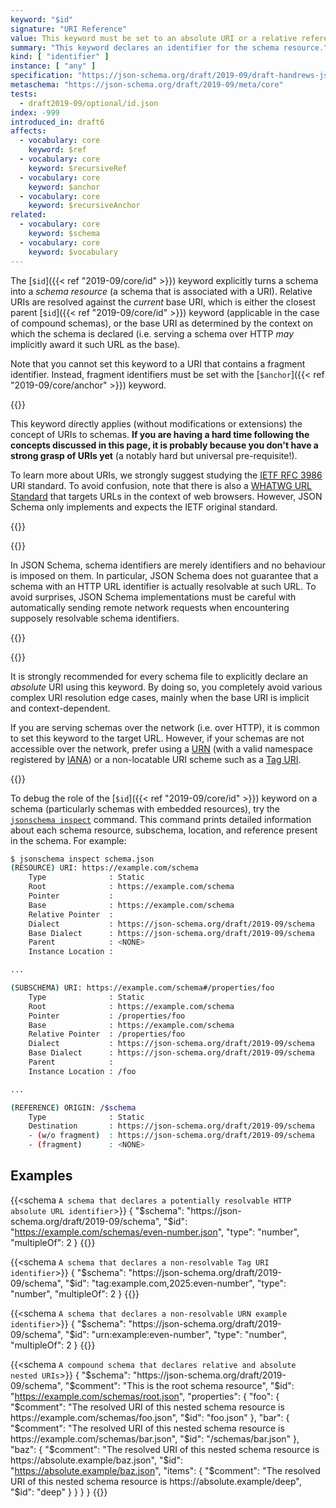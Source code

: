 ```yaml
---
keyword: "$id"
signature: "URI Reference"
value: This keyword must be set to an absolute URI or a relative reference as defined by [RFC 3986](https://www.rfc-editor.org/info/rfc3986) without a fragment
summary: "This keyword declares an identifier for the schema resource."
kind: [ "identifier" ]
instance: [ "any" ]
specification: "https://json-schema.org/draft/2019-09/draft-handrews-json-schema-02#rfc.section.8.2.2"
metaschema: "https://json-schema.org/draft/2019-09/meta/core"
tests:
  - draft2019-09/optional/id.json
index: -999
introduced_in: draft6
affects:
  - vocabulary: core
    keyword: $ref
  - vocabulary: core
    keyword: $recursiveRef
  - vocabulary: core
    keyword: $anchor
  - vocabulary: core
    keyword: $recursiveAnchor
related:
  - vocabulary: core
    keyword: $schema
  - vocabulary: core
    keyword: $vocabulary
---
```


The [`$id`]({{< ref "2019-09/core/id" >}}) keyword explicitly turns a
schema into a _schema resource_ (a schema that is associated with a URI).
Relative URIs are resolved against the _current_ base URI, which is either
the closest parent [`$id`]({{< ref "2019-09/core/id" >}}) keyword
(applicable in the case of compound schemas), or the base URI as determined
by the context on which the schema is declared (i.e. serving a schema over
HTTP _may_ implicitly award it such URL as the base).

Note that you cannot set this keyword to a URI that contains a fragment
identifier. Instead, fragment identifiers must be set with the [`$anchor`]({{<
ref "2019-09/core/anchor" >}}) keyword.

{{<learning-more>}}

This keyword directly applies (without modifications or extensions) the concept
of URIs to schemas. **If you are having a hard time following the concepts
discussed in this page, it is probably because you don't have a strong grasp of
URIs yet** (a notably hard but universal pre-requisite!).

To learn more about URIs, we strongly suggest studying the [IETF RFC
3986](https://www.rfc-editor.org/info/rfc3986) URI standard. To avoid
confusion, note that there is also a [WHATWG URL
Standard](https://url.spec.whatwg.org) that targets URLs in the context of web
browsers. However, JSON Schema only implements and expects the IETF original
standard.

{{</learning-more>}}

{{<common-pitfall>}}

In JSON Schema, schema identifiers are merely identifiers and no behaviour is
imposed on them. In particular, JSON Schema does not guarantee that a schema
with an HTTP URL identifier is actually resolvable at such URL. To avoid
surprises, JSON Schema implementations must be careful with automatically
sending remote network requests when encountering supposely resolvable schema
identifiers.

{{</common-pitfall>}}

{{<best-practice>}}

It is strongly recommended for every schema file to explicitly declare an
_absolute_ URI using this keyword. By doing so, you completely avoid various
complex URI resolution edge cases, mainly when the base URI is implicit and
context-dependent.

If you are serving schemas over the network (i.e. over HTTP), it is common to
set this keyword to the target URL. However, if your schemas are not accessible
over the network, prefer using a
[URN](https://en.wikipedia.org/wiki/Uniform_Resource_Name) (with a valid
namespace registered by
[IANA](https://www.iana.org/assignments/urn-namespaces/urn-namespaces.xhtml))
or a non-locatable URI scheme such as a [Tag URI](https://www.taguri.org).

{{</best-practice>}}

To debug the role of the [`$id`]({{< ref "2019-09/core/id" >}}) keyword on
a schema (particularly schemas with embedded resources), try the [`jsonschema
inspect`](https://github.com/sourcemeta/jsonschema/blob/main/docs/inspect.markdown)
command. This command prints detailed information about each schema resource,
subschema, location, and reference present in the schema. For example:

```sh
$ jsonschema inspect schema.json
(RESOURCE) URI: https://example.com/schema
    Type              : Static
    Root              : https://example.com/schema
    Pointer           :
    Base              : https://example.com/schema
    Relative Pointer  :
    Dialect           : https://json-schema.org/draft/2019-09/schema
    Base Dialect      : https://json-schema.org/draft/2019-09/schema
    Parent            : <NONE>
    Instance Location :

...

(SUBSCHEMA) URI: https://example.com/schema#/properties/foo
    Type              : Static
    Root              : https://example.com/schema
    Pointer           : /properties/foo
    Base              : https://example.com/schema
    Relative Pointer  : /properties/foo
    Dialect           : https://json-schema.org/draft/2019-09/schema
    Base Dialect      : https://json-schema.org/draft/2019-09/schema
    Parent            :
    Instance Location : /foo

...

(REFERENCE) ORIGIN: /$schema
    Type              : Static
    Destination       : https://json-schema.org/draft/2019-09/schema
    - (w/o fragment)  : https://json-schema.org/draft/2019-09/schema
    - (fragment)      : <NONE>
```

## Examples

{{<schema `A schema that declares a potentially resolvable HTTP absolute URL identifier`>}}
{
  "$schema": "https://json-schema.org/draft/2019-09/schema",
  "$id": "https://example.com/schemas/even-number.json",
  "type": "number",
  "multipleOf": 2
}
{{</schema>}}

{{<schema `A schema that declares a non-resolvable Tag URI identifier`>}}
{
  "$schema": "https://json-schema.org/draft/2019-09/schema",
  "$id": "tag:example.com,2025:even-number",
  "type": "number",
  "multipleOf": 2
}
{{</schema>}}

{{<schema `A schema that declares a non-resolvable URN example identifier`>}}
{
  "$schema": "https://json-schema.org/draft/2019-09/schema",
  "$id": "urn:example:even-number",
  "type": "number",
  "multipleOf": 2
}
{{</schema>}}

{{<schema `A compound schema that declares relative and absolute nested URIs`>}}
{
  "$schema": "https://json-schema.org/draft/2019-09/schema",
  "$comment": "This is the root schema resource",
  "$id": "https://example.com/schemas/root.json",
  "properties": {
    "foo": {
      "$comment": "The resolved URI of this nested schema resource is https://example.com/schemas/foo.json",
      "$id": "foo.json"
    },
    "bar": {
      "$comment": "The resolved URI of this nested schema resource is https://example.com/schemas/bar.json",
      "$id": "/schemas/bar.json"
    },
    "baz": {
      "$comment": "The resolved URI of this nested schema resource is https://absolute.example/baz.json",
      "$id": "https://absolute.example/baz.json",
      "items": {
        "$comment": "The resolved URI of this nested schema resource is https://absolute.example/deep",
        "$id": "deep"
      }
    }
  }
}
{{</schema>}}

